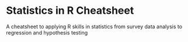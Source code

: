 # Statistics in R Cheatsheet
 A cheatsheet to applying R skills in statistics from survey data analysis to regression and hypothesis testing
